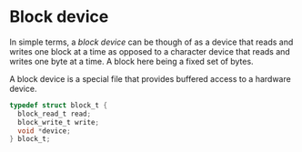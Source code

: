 # Block device

In simple terms, a *block device* can be though of as a device that reads and writes one block at a time as opposed to a character device that reads and writes one byte at a time. A block here being a fixed set of bytes.

A block device is a special file that provides buffered access to a hardware device.

```c
typedef struct block_t {
  block_read_t read;
  block_write_t write;
  void *device;
} block_t;
```
